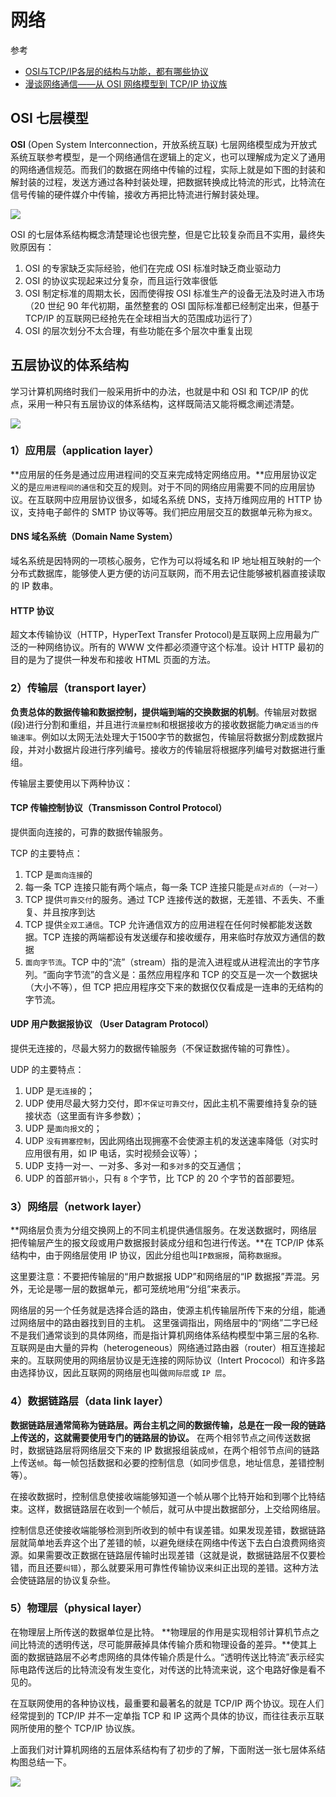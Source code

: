 # 网络

参考

- [OSI与TCP/IP各层的结构与功能，都有哪些协议](https://juejin.im/post/5ac04e8e6fb9a028dd4e5ca5)
- [漫谈网络通信——从 OSI 网络模型到 TCP/IP 协议族](https://juejin.im/entry/584f9c04b123db00662890de)

## OSI 七层模型

**OSI** (Open System Interconnection，开放系统互联) 七层网络模型成为开放式系统互联参考模型，是一个网络通信在逻辑上的定义，也可以理解成为定义了通用的网络通信规范。而我们的数据在网络中传输的过程，实际上就是如下图的封装和解封装的过程，发送方通过各种封装处理，把数据转换成比特流的形式，比特流在信号传输的硬件媒介中传输，接收方再把比特流进行解封装处理。

![](img/osi-process.jpg)

OSI 的七层体系结构概念清楚理论也很完整，但是它比较复杂而且不实用，最终失败原因有：

1. OSI 的专家缺乏实际经验，他们在完成 OSI 标准时缺乏商业驱动力
2. OSI 的协议实现起来过分复杂，而且运行效率很低
3. OSI 制定标准的周期太长，因而使得按 OSI 标准生产的设备无法及时进入市场（20 世纪 90 年代初期，虽然整套的 OSI 国际标准都已经制定出来，但基于 TCP/IP 的互联网已经抢先在全球相当大的范围成功运行了）
4. OSI 的层次划分不太合理，有些功能在多个层次中重复出现

## 五层协议的体系结构

学习计算机网络时我们一般采用折中的办法，也就是中和 OSI 和 TCP/IP 的优点，采用一种只有五层协议的体系结构，这样既简洁又能将概念阐述清楚。

![](img/osi-tcpip.png)

### 1）应用层（application layer）

**应用层的任务是通过应用进程间的交互来完成特定网络应用。**应用层协议定义的是`应用进程间的通信`和交互的规则。对于不同的网络应用需要不同的应用层协议。在互联网中应用层协议很多，如域名系统 DNS，支持万维网应用的 HTTP 协议，支持电子邮件的 SMTP 协议等等。我们把应用层交互的数据单元称为`报文`。

#### DNS 域名系统（Domain Name System）

域名系统是因特网的一项核心服务，它作为可以将域名和 IP 地址相互映射的一个分布式数据库，能够使人更方便的访问互联网，而不用去记住能够被机器直接读取的 IP 数串。

#### HTTP 协议

超文本传输协议（HTTP，HyperText Transfer Protocol)是互联网上应用最为广泛的一种网络协议。所有的 WWW 文件都必须遵守这个标准。设计 HTTP 最初的目的是为了提供一种发布和接收 HTML 页面的方法。

### 2）传输层（transport layer）

**负责总体的数据传输和数据控制，提供端到端的交换数据的机制**。传输层对数据(段)进行分割和重组，并且进行`流量控制`和根据接收方的接收数据能力`确定适当的传输速率`。例如以太网无法处理大于1500字节的数据包，传输层将数据分割成数据片段，并对小数据片段进行序列编号。接收方的传输层将根据序列编号对数据进行重组。

传输层主要使用以下两种协议：

#### TCP 传输控制协议（Transmisson Control Protocol）

提供面向连接的，可靠的数据传输服务。

TCP 的主要特点：

1. TCP 是`面向连接`的
2. 每一条 TCP 连接只能有两个端点，每一条 TCP 连接只能是`点对点的`（`一对一`）
3. TCP 提供`可靠交付`的服务。通过 TCP 连接传送的数据，无差错、不丢失、不重复、并且按序到达
4. TCP 提供`全双工通信`。TCP 允许通信双方的应用进程在任何时候都能发送数据。TCP 连接的两端都设有发送缓存和接收缓存，用来临时存放双方通信的数据
5. `面向字节流`。TCP 中的“流”（stream）指的是流入进程或从进程流出的字节序列。“面向字节流”的含义是：虽然应用程序和 TCP 的交互是一次一个数据块（大小不等），但 TCP 把应用程序交下来的数据仅仅看成是一连串的无结构的字节流。

#### UDP 用户数据报协议 （User Datagram Protocol）

提供无连接的，尽最大努力的数据传输服务（不保证数据传输的可靠性）。

UDP 的主要特点：

1. UDP 是`无连接`的；
2. UDP 使用尽最大努力交付，即`不保证可靠交付`，因此主机不需要维持复杂的链接状态（这里面有许多参数）；
3. UDP 是`面向报文`的；
4. UDP `没有拥塞控制`，因此网络出现拥塞不会使源主机的发送速率降低（对实时应用很有用，如 IP 电话，实时视频会议等）；
5. UDP 支持一对一、一对多、多对一和`多对多`的交互通信；
6. UDP 的首部`开销小`，只有 `8` 个字节，比 TCP 的 20 个字节的首部要短。

### 3）网络层（network layer）

**网络层负责为分组交换网上的不同主机提供通信服务。在发送数据时，网络层把传输层产生的报文段或用户数据报封装成分组和包进行传送。**在 TCP/IP 体系结构中，由于网络层使用 IP 协议，因此分组也叫`IP数据报`，简称`数据报`。

这里要注意：不要把传输层的“用户数据报 UDP”和网络层的“IP 数据报”弄混。另外，无论是哪一层的数据单元，都可笼统地用“分组”来表示。

网络层的另一个任务就是选择合适的路由，使源主机传输层所传下来的分组，能通过网络层中的路由器找到目的主机。
这里强调指出，网络层中的“网络”二字已经不是我们通常谈到的具体网络，而是指计算机网络体系结构模型中第三层的名称.
互联网是由大量的异构（heterogeneous）网络通过路由器（router）相互连接起来的。互联网使用的网络层协议是无连接的网际协议（Intert Prococol）和许多路由选择协议，因此互联网的网络层也叫做`网际层`或 `IP 层`。

### 4）数据链路层（data link layer）

**数据链路层通常简称为链路层。两台主机之间的数据传输，总是在一段一段的链路上传送的，这就需要使用专门的链路层的协议。** 在两个相邻节点之间传送数据时，数据链路层将网络层交下来的 IP 数据报组装成`帧`，在两个相邻节点间的链路上传送`帧`。每一帧包括数据和必要的控制信息（如同步信息，地址信息，差错控制等）。

在接收数据时，控制信息使接收端能够知道一个帧从哪个比特开始和到哪个比特结束。这样，数据链路层在收到一个帧后，就可从中提出数据部分，上交给网络层。

控制信息还使接收端能够检测到所收到的帧中有误差错。如果发现差错，数据链路层就简单地丢弃这个出了差错的帧，以避免继续在网络中传送下去白白浪费网络资源。如果需要改正数据在链路层传输时出现差错（这就是说，数据链路层不仅要检错，而且还要`纠错`），那么就要采用可靠性传输协议来纠正出现的差错。这种方法会使链路层的协议复杂些。

### 5）物理层（physical layer）

在物理层上所传送的数据单位是比特。
**物理层的作用是实现相邻计算机节点之间比特流的透明传送，尽可能屏蔽掉具体传输介质和物理设备的差异。**使其上面的数据链路层不必考虑网络的具体传输介质是什么。“透明传送比特流”表示经实际电路传送后的比特流没有发生变化，对传送的比特流来说，这个电路好像是看不见的。

在互联网使用的各种协议栈，最重要和最著名的就是 TCP/IP 两个协议。现在人们经常提到的 TCP/IP 并不一定单指 TCP 和 IP 这两个具体的协议，而往往表示互联网所使用的整个 TCP/IP 协议族。

上面我们对计算机网络的五层体系结构有了初步的了解，下面附送一张七层体系结构图总结一下。

![](img/osi-tcpip-all.png)
